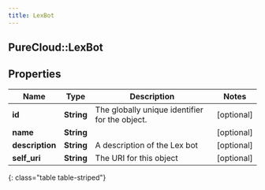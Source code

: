 ```yaml
---
title: LexBot
---
```

## PureCloud::LexBot

## Properties

|Name | Type | Description | Notes|
|------------ | ------------- | ------------- | -------------|
| **id** | **String** | The globally unique identifier for the object. | [optional] |
| **name** | **String** |  | [optional] |
| **description** | **String** | A description of the Lex bot | [optional] |
| **self_uri** | **String** | The URI for this object | [optional] |
{: class="table table-striped"}


